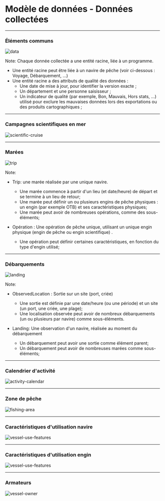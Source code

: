 # Modèle de données -  Données collectées

---
### Éléments communs

![data](model/data/common.svg)

Note:
Chaque donnée collectée a une entité racine, liée à un programme.

- Une entité racine peut être liée à un navire de pêche (voir ci-dessous : Voyage, Débarquement, ...)
- Une entité racine a des attributs de qualité des données :
  * Une date de mise à jour, pour identifier la version exacte ;
  * Un département et une personne saisisseur ;
  * Un indicateur de qualité (par exemple, Bon, Mauvais, Hors stats, ...) utilisé pour exclure les mauvaises données lors des exportations ou des produits cartographiques ;

---
### Campagnes scientifiques en mer

![scientific-cruise](model/data/scientific-cruise.svg)

---
### Marées

![trip](model/data/trip.svg)

Note:
- Trip: une marée réalisée par une unique navire.
  * Une marée commence à partir d'un lieu (et date/heure) de départ et se termine à un lieu de retour;
  * Une marée peut définir un ou plusieurs engins de pêche physiques : un engin (par exemple OTB) et ses caractéristiques physiques;
  * Une marée peut avoir de nombreuses opérations, comme des sous-éléments;

- Opération : Une opération de pêche unique, utilisant un unique engin physique (engin de pêche ou engin scientifique) .
  * Une opération peut définir certaines caractéristiques, en fonction du type d'engin utilisé;

---
### Débarquements

![landing](model/data/landing.svg)

Note:
- ObservedLocation : Sortie sur un site (port, criée)
  * Une sortie est définie par une date/heure (ou une période) et un site (un port, une criée, une plage);
  * Une localisation observée peut avoir de nombreux débarquements (un ou plusieurs par navire) comme sous-éléments.

- Landing: Une observation d'un navire, réalisée au moment du débarquement
  * Un débarquement peut avoir une sortie comme élément parent;
  * Un débarquement peut avoir de nombreuses marées comme sous-éléments;

---
### Calendrier d'activité

![activity-calendar](model/data/activity-calendar.svg)

---
### Zone de pêche

![fishing-area](model/data/fishing-area.svg)

---
### Caractéristiques d'utilisation navire

![vessel-use-features](model/data/vessel-use-features.svg)

---
### Caractéristiques d'utilisation engin

![vessel-use-features](model/data/gear-use-features.svg)

---
### Armateurs

![vessel-owner](model/data/vessel-owner.svg)
